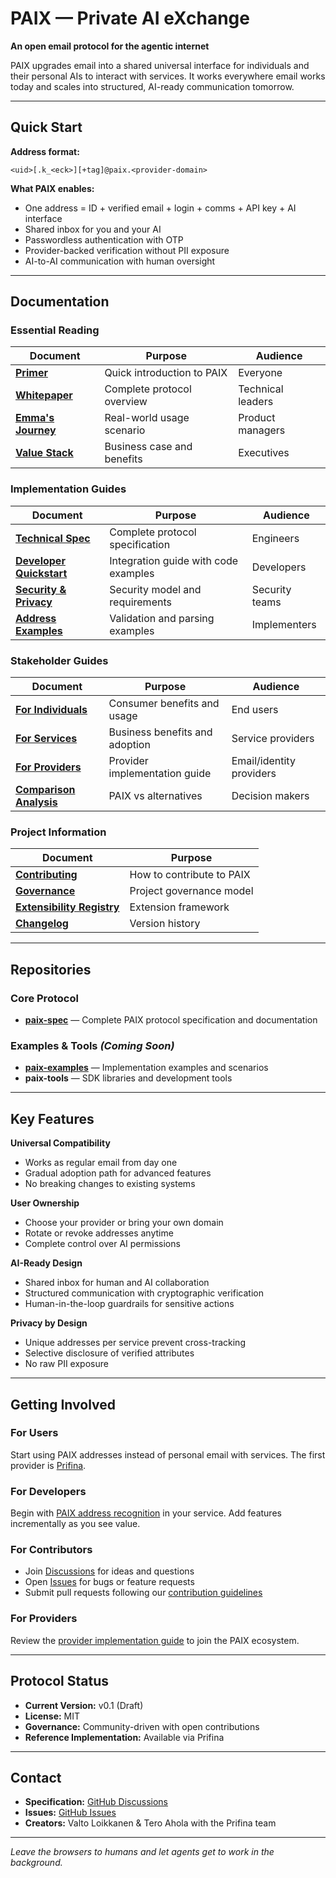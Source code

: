 # PAIX — Private AI eXchange

**An open email protocol for the agentic internet**

PAIX upgrades email into a shared universal interface for individuals and their personal AIs to interact with services. It works everywhere email works today and scales into structured, AI-ready communication tomorrow.

---

## Quick Start

**Address format:**
```
<uid>[.k_<eck>][+tag]@paix.<provider-domain>
```

**What PAIX enables:**
- One address = ID + verified email + login + comms + API key + AI interface
- Shared inbox for you and your AI
- Passwordless authentication with OTP
- Provider-backed verification without PII exposure
- AI-to-AI communication with human oversight

---

## Documentation

### Essential Reading
| Document | Purpose | Audience |
|----------|---------|----------|
| **[Primer](paix-spec/docs/Primer_Cover.md)** | Quick introduction to PAIX | Everyone |
| **[Whitepaper](paix-spec/docs/Whitepaper.md)** | Complete protocol overview | Technical leaders |
| **[Emma's Journey](paix-spec/docs/Journey_Emma.md)** | Real-world usage scenario | Product managers |
| **[Value Stack](paix-spec/docs/PAIX_Value_Stack.md)** | Business case and benefits | Executives |

### Implementation Guides
| Document | Purpose | Audience |
|----------|---------|----------|
| **[Technical Spec](paix-spec/docs/Spec_v0.1.md)** | Complete protocol specification | Engineers |
| **[Developer Quickstart](paix-spec/docs/Developer_Quickstart.md)** | Integration guide with code examples | Developers |
| **[Security & Privacy](paix-spec/docs/Security_Privacy.md)** | Security model and requirements | Security teams |
| **[Address Examples](paix-spec/examples/addresses.md)** | Validation and parsing examples | Implementers |

### Stakeholder Guides
| Document | Purpose | Audience |
|----------|---------|----------|
| **[For Individuals](paix-spec/docs/Individuals_Guide.md)** | Consumer benefits and usage | End users |
| **[For Services](paix-spec/docs/Services_Guide.md)** | Business benefits and adoption | Service providers |
| **[For Providers](paix-spec/docs/Providers_Guide.md)** | Provider implementation guide | Email/identity providers |
| **[Comparison Analysis](paix-spec/docs/Comparison_Appendix.md)** | PAIX vs alternatives | Decision makers |

### Project Information
| Document | Purpose |
|----------|---------|
| **[Contributing](paix-spec/CONTRIBUTING.md)** | How to contribute to PAIX |
| **[Governance](paix-spec/GOVERNANCE.md)** | Project governance model |
| **[Extensibility Registry](paix-spec/docs/Extensibility_Registry.md)** | Extension framework |
| **[Changelog](paix-spec/CHANGELOG.md)** | Version history |

---

## Repositories

### Core Protocol
- **[paix-spec](https://github.com/privateaiexchange/paix-spec)** — Complete PAIX protocol specification and documentation

### Examples & Tools *(Coming Soon)*
- **[paix-examples](https://github.com/privateaiexchange/paix-examples)** — Implementation examples and scenarios
- **paix-tools** — SDK libraries and development tools

---

## Key Features

**Universal Compatibility**
- Works as regular email from day one
- Gradual adoption path for advanced features
- No breaking changes to existing systems

**User Ownership**
- Choose your provider or bring your own domain
- Rotate or revoke addresses anytime
- Complete control over AI permissions

**AI-Ready Design**
- Shared inbox for human and AI collaboration
- Structured communication with cryptographic verification
- Human-in-the-loop guardrails for sensitive actions

**Privacy by Design**
- Unique addresses per service prevent cross-tracking
- Selective disclosure of verified attributes
- No raw PII exposure

---

## Getting Involved

### For Users
Start using PAIX addresses instead of personal email with services. The first provider is [Prifina](https://prifina.com).

### For Developers
Begin with [PAIX address recognition](paix-spec/docs/Developer_Quickstart.md) in your service. Add features incrementally as you see value.

### For Contributors
- Join [Discussions](https://github.com/privateaiexchange/paix-spec/discussions) for ideas and questions
- Open [Issues](https://github.com/privateaiexchange/paix-spec/issues) for bugs or feature requests
- Submit pull requests following our [contribution guidelines](paix-spec/CONTRIBUTING.md)

### For Providers
Review the [provider implementation guide](paix-spec/docs/Providers_Guide.md) to join the PAIX ecosystem.

---

## Protocol Status

- **Current Version:** v0.1 (Draft)
- **License:** MIT
- **Governance:** Community-driven with open contributions
- **Reference Implementation:** Available via Prifina

---

## Contact

- **Specification:** [GitHub Discussions](https://github.com/privateaiexchange/paix-spec/discussions)
- **Issues:** [GitHub Issues](https://github.com/privateaiexchange/paix-spec/issues)
- **Creators:** Valto Loikkanen & Tero Ahola with the Prifina team

---

*Leave the browsers to humans and let agents get to work in the background.*